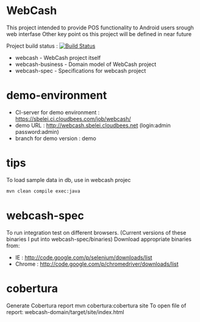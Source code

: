 WebCash
=======
This project intended to provide POS functionality to Android users srough web interfase
Other key point os this project will be defined in near future

Project build status : [![Build Status](https://buildhive.cloudbees.com/job/crc83/job/WebCash/badge/icon)](https://buildhive.cloudbees.com/job/crc83/job/WebCash/) 

* webcash - WebCash project itself
* webcash-business - Domain model of WebCash project
* webcash-spec - Specifications for webcash project

demo-environment
========
* CI-server for demo environment : https://sbelei.ci.cloudbees.com/job/webcash/
* demo URL : http://webcash.sbelei.cloudbees.net (login:admin password:admin)
* branch for demo version : demo

tips
========
 To load sample data in db, use in webcash projec
 ```sh
 mvn clean compile exec:java
 ```

webcash-spec
========
To run integration test on different browsers.
(Current versions of these binaries I put into webcash-spec/binaries)
Download appropriate binaries from:
* IE     : http://code.google.com/p/selenium/downloads/list
* Chrome : http://code.google.com/p/chromedriver/downloads/list

cobertura
=========
Generate Cobertura report
mvn cobertura:cobertura site
To open file of report:
webcash-domain/target/site/index.html
